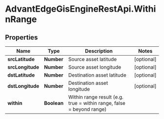 # AdvantEdgeGisEngineRestApi.WithinRange

## Properties
Name | Type | Description | Notes
------------ | ------------- | ------------- | -------------
**srcLatitude** | **Number** | Source asset latitude | [optional] 
**srcLongitude** | **Number** | Source asset longitude | [optional] 
**dstLatitude** | **Number** | Destination asset latitude | [optional] 
**dstLongitude** | **Number** | Destination asset longitude | [optional] 
**within** | **Boolean** | Within range result (e.g. true = within range, false = beyond range) | 


